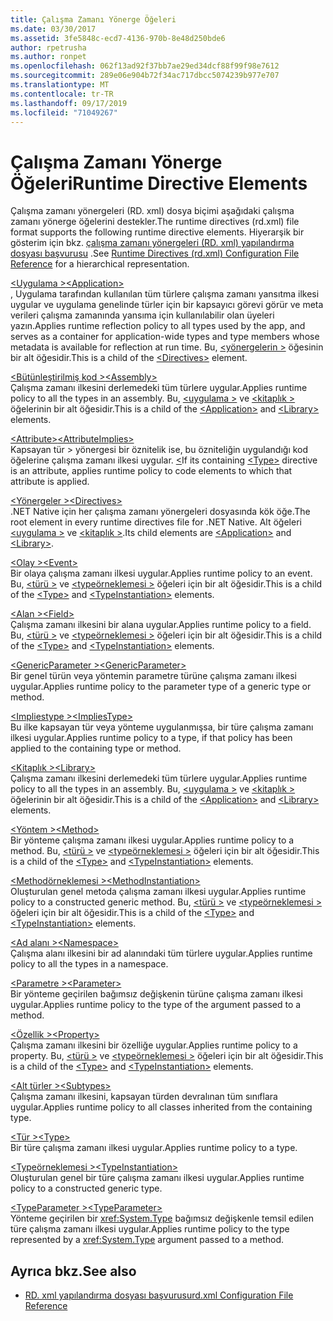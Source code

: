 ```yaml
---
title: Çalışma Zamanı Yönerge Öğeleri
ms.date: 03/30/2017
ms.assetid: 3fe5848c-ecd7-4136-970b-8e48d250bde6
author: rpetrusha
ms.author: ronpet
ms.openlocfilehash: 062f13ad92f37bb7ae29ed34dcf88f99f98e7612
ms.sourcegitcommit: 289e06e904b72f34ac717dbcc5074239b977e707
ms.translationtype: MT
ms.contentlocale: tr-TR
ms.lasthandoff: 09/17/2019
ms.locfileid: "71049267"
---
```

# <a name="runtime-directive-elements"></a><span data-ttu-id="af399-102">Çalışma Zamanı Yönerge Öğeleri</span><span class="sxs-lookup"><span data-stu-id="af399-102">Runtime Directive Elements</span></span>
<span data-ttu-id="af399-103">Çalışma zamanı yönergeleri (RD. xml) dosya biçimi aşağıdaki çalışma zamanı yönerge öğelerini destekler.</span><span class="sxs-lookup"><span data-stu-id="af399-103">The runtime directives (rd.xml) file format supports the following runtime directive elements.</span></span> <span data-ttu-id="af399-104">Hiyerarşik bir gösterim için bkz. [çalışma zamanı yönergeleri (RD. xml) yapılandırma dosyası başvurusu](runtime-directives-rd-xml-configuration-file-reference.md) .</span><span class="sxs-lookup"><span data-stu-id="af399-104">See [Runtime Directives (rd.xml) Configuration File Reference](runtime-directives-rd-xml-configuration-file-reference.md) for a hierarchical representation.</span></span>  
  
 [<span data-ttu-id="af399-105">\<Uygulama ></span><span class="sxs-lookup"><span data-stu-id="af399-105">\<Application></span></span>](application-element-net-native.md)  
 <span data-ttu-id="af399-106">, Uygulama tarafından kullanılan tüm türlere çalışma zamanı yansıtma ilkesi uygular ve uygulama genelinde türler için bir kapsayıcı görevi görür ve meta verileri çalışma zamanında yansıma için kullanılabilir olan üyeleri yazın.</span><span class="sxs-lookup"><span data-stu-id="af399-106">Applies runtime reflection policy to all types used by the app, and serves as a container for application-wide types and type members whose metadata is available for reflection at run time.</span></span> <span data-ttu-id="af399-107">Bu, [ \<yönergelerin >](directives-element-net-native.md) öğesinin bir alt öğesidir.</span><span class="sxs-lookup"><span data-stu-id="af399-107">This is a child of the [\<Directives>](directives-element-net-native.md) element.</span></span>  
  
 [<span data-ttu-id="af399-108">\<Bütünleştirilmiş kod ></span><span class="sxs-lookup"><span data-stu-id="af399-108">\<Assembly></span></span>](assembly-element-net-native.md)  
 <span data-ttu-id="af399-109">Çalışma zamanı ilkesini derlemedeki tüm türlere uygular.</span><span class="sxs-lookup"><span data-stu-id="af399-109">Applies runtime policy to all the types in an assembly.</span></span> <span data-ttu-id="af399-110">Bu, [ \<uygulama >](application-element-net-native.md) ve [ \<kitaplık >](library-element-net-native.md) öğelerinin bir alt öğesidir.</span><span class="sxs-lookup"><span data-stu-id="af399-110">This is a child of the [\<Application>](application-element-net-native.md) and [\<Library>](library-element-net-native.md) elements.</span></span>  
  
 [<span data-ttu-id="af399-111">\<Attribute></span><span class="sxs-lookup"><span data-stu-id="af399-111">\<AttributeImplies></span></span>](attributeimplies-element-net-native.md)  
 <span data-ttu-id="af399-112">Kapsayan tür > yönergesi bir öznitelik ise, bu özniteliğin uygulandığı kod öğelerine çalışma zamanı ilkesi uygular. [ \<](type-element-net-native.md)</span><span class="sxs-lookup"><span data-stu-id="af399-112">If its containing [\<Type>](type-element-net-native.md) directive is an attribute, applies runtime policy to code elements to which that attribute is applied.</span></span>  
  
 [<span data-ttu-id="af399-113">\<Yönergeler ></span><span class="sxs-lookup"><span data-stu-id="af399-113">\<Directives></span></span>](directives-element-net-native.md)  
 <span data-ttu-id="af399-114">.NET Native için her çalışma zamanı yönergeleri dosyasında kök öğe.</span><span class="sxs-lookup"><span data-stu-id="af399-114">The root element in every runtime directives file for .NET Native.</span></span> <span data-ttu-id="af399-115">Alt öğeleri [ \<uygulama >](application-element-net-native.md) ve [ \<kitaplık >](library-element-net-native.md).</span><span class="sxs-lookup"><span data-stu-id="af399-115">Its child elements are [\<Application>](application-element-net-native.md) and [\<Library>](library-element-net-native.md).</span></span>  
  
 [<span data-ttu-id="af399-116">\<Olay ></span><span class="sxs-lookup"><span data-stu-id="af399-116">\<Event></span></span>](event-element-net-native.md)  
 <span data-ttu-id="af399-117">Bir olaya çalışma zamanı ilkesi uygular.</span><span class="sxs-lookup"><span data-stu-id="af399-117">Applies runtime policy to an event.</span></span> <span data-ttu-id="af399-118">Bu, [ \<türü >](type-element-net-native.md) ve [ \<typeörneklemesi >](typeinstantiation-element-net-native.md) öğeleri için bir alt öğesidir.</span><span class="sxs-lookup"><span data-stu-id="af399-118">This is a child of the [\<Type>](type-element-net-native.md) and [\<TypeInstantiation>](typeinstantiation-element-net-native.md) elements.</span></span>  
  
 [<span data-ttu-id="af399-119">\<Alan ></span><span class="sxs-lookup"><span data-stu-id="af399-119">\<Field></span></span>](field-element-net-native.md)  
 <span data-ttu-id="af399-120">Çalışma zamanı ilkesini bir alana uygular.</span><span class="sxs-lookup"><span data-stu-id="af399-120">Applies runtime policy to a field.</span></span> <span data-ttu-id="af399-121">Bu, [ \<türü >](type-element-net-native.md) ve [ \<typeörneklemesi >](typeinstantiation-element-net-native.md) öğeleri için bir alt öğesidir.</span><span class="sxs-lookup"><span data-stu-id="af399-121">This is a child of the [\<Type>](type-element-net-native.md) and [\<TypeInstantiation>](typeinstantiation-element-net-native.md) elements.</span></span>  
  
 [<span data-ttu-id="af399-122">\<GenericParameter ></span><span class="sxs-lookup"><span data-stu-id="af399-122">\<GenericParameter></span></span>](genericparameter-element-net-native.md)  
 <span data-ttu-id="af399-123">Bir genel türün veya yöntemin parametre türüne çalışma zamanı ilkesi uygular.</span><span class="sxs-lookup"><span data-stu-id="af399-123">Applies runtime policy to the parameter type of a generic type or method.</span></span>  
  
 [<span data-ttu-id="af399-124">\<Impliestype ></span><span class="sxs-lookup"><span data-stu-id="af399-124">\<ImpliesType></span></span>](impliestype-element-net-native.md)  
 <span data-ttu-id="af399-125">Bu ilke kapsayan tür veya yönteme uygulanmışsa, bir türe çalışma zamanı ilkesi uygular.</span><span class="sxs-lookup"><span data-stu-id="af399-125">Applies runtime policy to a type, if that policy has been applied to the containing type or method.</span></span>  
  
 [<span data-ttu-id="af399-126">\<Kitaplık ></span><span class="sxs-lookup"><span data-stu-id="af399-126">\<Library></span></span>](library-element-net-native.md)  
 <span data-ttu-id="af399-127">Çalışma zamanı ilkesini derlemedeki tüm türlere uygular.</span><span class="sxs-lookup"><span data-stu-id="af399-127">Applies runtime policy to all the types in an assembly.</span></span> <span data-ttu-id="af399-128">Bu, [ \<uygulama >](application-element-net-native.md) ve [ \<kitaplık >](library-element-net-native.md) öğelerinin bir alt öğesidir.</span><span class="sxs-lookup"><span data-stu-id="af399-128">This is a child of the [\<Application>](application-element-net-native.md) and [\<Library>](library-element-net-native.md) elements.</span></span>  
  
 [<span data-ttu-id="af399-129">\<Yöntem ></span><span class="sxs-lookup"><span data-stu-id="af399-129">\<Method></span></span>](method-element-net-native.md)  
 <span data-ttu-id="af399-130">Bir yönteme çalışma zamanı ilkesi uygular.</span><span class="sxs-lookup"><span data-stu-id="af399-130">Applies runtime policy to a method.</span></span> <span data-ttu-id="af399-131">Bu, [ \<türü >](type-element-net-native.md) ve [ \<typeörneklemesi >](typeinstantiation-element-net-native.md) öğeleri için bir alt öğesidir.</span><span class="sxs-lookup"><span data-stu-id="af399-131">This is a child of the [\<Type>](type-element-net-native.md) and [\<TypeInstantiation>](typeinstantiation-element-net-native.md) elements.</span></span>  
  
 [<span data-ttu-id="af399-132">\<Methodörneklemesi ></span><span class="sxs-lookup"><span data-stu-id="af399-132">\<MethodInstantiation></span></span>](methodinstantiation-element-net-native.md)  
 <span data-ttu-id="af399-133">Oluşturulan genel metoda çalışma zamanı ilkesi uygular.</span><span class="sxs-lookup"><span data-stu-id="af399-133">Applies runtime policy to a constructed generic method.</span></span> <span data-ttu-id="af399-134">Bu, [ \<türü >](type-element-net-native.md) ve [ \<typeörneklemesi >](typeinstantiation-element-net-native.md) öğeleri için bir alt öğesidir.</span><span class="sxs-lookup"><span data-stu-id="af399-134">This is a child of the [\<Type>](type-element-net-native.md) and [\<TypeInstantiation>](typeinstantiation-element-net-native.md) elements.</span></span>  
  
 [<span data-ttu-id="af399-135">\<Ad alanı ></span><span class="sxs-lookup"><span data-stu-id="af399-135">\<Namespace></span></span>](namespace-element-net-native.md)  
 <span data-ttu-id="af399-136">Çalışma alanı ilkesini bir ad alanındaki tüm türlere uygular.</span><span class="sxs-lookup"><span data-stu-id="af399-136">Applies runtime policy to all the types in a namespace.</span></span>  
  
 [<span data-ttu-id="af399-137">\<Parametre ></span><span class="sxs-lookup"><span data-stu-id="af399-137">\<Parameter></span></span>](parameter-element-net-native.md)  
 <span data-ttu-id="af399-138">Bir yönteme geçirilen bağımsız değişkenin türüne çalışma zamanı ilkesi uygular.</span><span class="sxs-lookup"><span data-stu-id="af399-138">Applies runtime policy to the type of the argument passed to a method.</span></span>  
  
 [<span data-ttu-id="af399-139">\<Özellik ></span><span class="sxs-lookup"><span data-stu-id="af399-139">\<Property></span></span>](property-element-net-native.md)  
 <span data-ttu-id="af399-140">Çalışma zamanı ilkesini bir özelliğe uygular.</span><span class="sxs-lookup"><span data-stu-id="af399-140">Applies runtime policy to a property.</span></span> <span data-ttu-id="af399-141">Bu, [ \<türü >](type-element-net-native.md) ve [ \<typeörneklemesi >](typeinstantiation-element-net-native.md) öğeleri için bir alt öğesidir.</span><span class="sxs-lookup"><span data-stu-id="af399-141">This is a child of the [\<Type>](type-element-net-native.md) and [\<TypeInstantiation>](typeinstantiation-element-net-native.md) elements.</span></span>  
  
 [<span data-ttu-id="af399-142">\<Alt türler ></span><span class="sxs-lookup"><span data-stu-id="af399-142">\<Subtypes></span></span>](subtypes-element-net-native.md)  
 <span data-ttu-id="af399-143">Çalışma zamanı ilkesini, kapsayan türden devralınan tüm sınıflara uygular.</span><span class="sxs-lookup"><span data-stu-id="af399-143">Applies runtime policy to all classes inherited from the containing type.</span></span>  
  
 [<span data-ttu-id="af399-144">\<Tür ></span><span class="sxs-lookup"><span data-stu-id="af399-144">\<Type></span></span>](type-element-net-native.md)  
 <span data-ttu-id="af399-145">Bir türe çalışma zamanı ilkesi uygular.</span><span class="sxs-lookup"><span data-stu-id="af399-145">Applies runtime policy to a type.</span></span>  
  
 [<span data-ttu-id="af399-146">\<Typeörneklemesi ></span><span class="sxs-lookup"><span data-stu-id="af399-146">\<TypeInstantiation></span></span>](typeinstantiation-element-net-native.md)  
 <span data-ttu-id="af399-147">Oluşturulan genel bir türe çalışma zamanı ilkesi uygular.</span><span class="sxs-lookup"><span data-stu-id="af399-147">Applies runtime policy to a constructed generic type.</span></span>  
  
 [<span data-ttu-id="af399-148">\<TypeParameter ></span><span class="sxs-lookup"><span data-stu-id="af399-148">\<TypeParameter></span></span>](typeparameter-element-net-native.md)  
 <span data-ttu-id="af399-149">Yönteme geçirilen bir <xref:System.Type> bağımsız değişkenle temsil edilen türe çalışma zamanı ilkesi uygular.</span><span class="sxs-lookup"><span data-stu-id="af399-149">Applies runtime policy to the type represented by a <xref:System.Type> argument passed to a method.</span></span>  
  
## <a name="see-also"></a><span data-ttu-id="af399-150">Ayrıca bkz.</span><span class="sxs-lookup"><span data-stu-id="af399-150">See also</span></span>

- [<span data-ttu-id="af399-151">RD. xml yapılandırma dosyası başvurusu</span><span class="sxs-lookup"><span data-stu-id="af399-151">rd.xml Configuration File Reference</span></span>](runtime-directives-rd-xml-configuration-file-reference.md)
